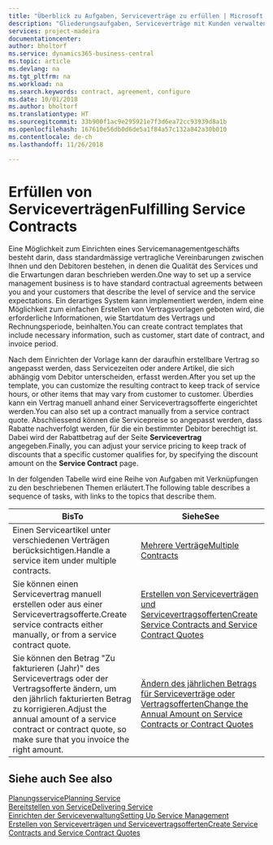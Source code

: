 ```yaml
---
title: "Überblick zu Aufgaben, Serviceverträge zu erfüllen | Microsoft Docs"
description: "Gliederungsaufgaben, Serviceverträge mit Kunden verwalten."
services: project-madeira
documentationcenter: 
author: bholtorf
ms.service: dynamics365-business-central
ms.topic: article
ms.devlang: na
ms.tgt_pltfrm: na
ms.workload: na
ms.search.keywords: contract, agreement, configure
ms.date: 10/01/2018
ms.author: bholtorf
ms.translationtype: HT
ms.sourcegitcommit: 33b900f1ac9e295921e7f3d6ea72cc93939d8a1b
ms.openlocfilehash: 167610e56db0d6de5a1f84a57c132a842a30b010
ms.contentlocale: de-ch
ms.lasthandoff: 11/26/2018

---
```

# <a name="fulfilling-service-contracts"></a><span data-ttu-id="e9fe3-103">Erfüllen von Serviceverträgen</span><span class="sxs-lookup"><span data-stu-id="e9fe3-103">Fulfilling Service Contracts</span></span> 
<span data-ttu-id="e9fe3-104">Eine Möglichkeit zum Einrichten eines Servicemanagementgeschäfts besteht darin, dass standardmässige vertragliche Vereinbarungen zwischen Ihnen und den Debitoren bestehen, in denen die Qualität des Services und die Erwartungen daran beschrieben werden.</span><span class="sxs-lookup"><span data-stu-id="e9fe3-104">One way to set up a service management business is to have standard contractual agreements between you and your customers that describe the level of service and the service expectations.</span></span> <span data-ttu-id="e9fe3-105">Ein derartiges System kann implementiert werden, indem eine Möglichkeit zum einfachen Erstellen von Vertragsvorlagen geboten wird, die erforderliche Informationen, wie Startdatum des Vertrags und Rechnungsperiode, beinhalten.</span><span class="sxs-lookup"><span data-stu-id="e9fe3-105">You can create contract templates that include necessary information, such as customer, start date of contract, and invoice period.</span></span>  
  
<span data-ttu-id="e9fe3-106">Nach dem Einrichten der Vorlage kann der daraufhin erstellbare Vertrag so angepasst werden, dass Servicezeiten oder andere Artikel, die sich abhängig vom Debitor unterscheiden, erfasst werden.</span><span class="sxs-lookup"><span data-stu-id="e9fe3-106">After you set up the template, you can customize the resulting contract to keep track of service hours, or other items that may vary from customer to customer.</span></span> <span data-ttu-id="e9fe3-107">Überdies kann ein Vertrag manuell anhand einer Servicevertragsofferte eingerichtet werden.</span><span class="sxs-lookup"><span data-stu-id="e9fe3-107">You can also set up a contract manually from a service contract quote.</span></span> <span data-ttu-id="e9fe3-108">Abschliessend können die Servicepreise so angepasst werden, dass Rabatte nachverfolgt werden, für die ein bestimmter Debitor berechtigt ist. Dabei wird der Rabattbetrag auf der Seite **Servicevertrag** angegeben.</span><span class="sxs-lookup"><span data-stu-id="e9fe3-108">Finally, you can adjust your service pricing to keep track of discounts that a specific customer qualifies for, by specifying the discount amount on the **Service Contract** page.</span></span>  

<span data-ttu-id="e9fe3-109">In der folgenden Tabelle wird eine Reihe von Aufgaben mit Verknüpfungen zu den beschriebenen Themen erläutert.</span><span class="sxs-lookup"><span data-stu-id="e9fe3-109">The following table describes a sequence of tasks, with links to the topics that describe them.</span></span>   
  
|<span data-ttu-id="e9fe3-110">**Bis**</span><span class="sxs-lookup"><span data-stu-id="e9fe3-110">**To**</span></span>|<span data-ttu-id="e9fe3-111">**Siehe**</span><span class="sxs-lookup"><span data-stu-id="e9fe3-111">**See**</span></span>|  
|------------|-------------|  
|<span data-ttu-id="e9fe3-112">Einen Serviceartikel unter verschiedenen Verträgen berücksichtigen.</span><span class="sxs-lookup"><span data-stu-id="e9fe3-112">Handle a service item under multiple contracts.</span></span> | [<span data-ttu-id="e9fe3-113">Mehrere Verträge</span><span class="sxs-lookup"><span data-stu-id="e9fe3-113">Multiple Contracts</span></span>](service-multiple-contracts.md)|  
|<span data-ttu-id="e9fe3-114">Sie können einen Servicevertrag manuell erstellen oder aus einer Servicevertragsofferte.</span><span class="sxs-lookup"><span data-stu-id="e9fe3-114">Create service contracts either manually, or from a service contract quote.</span></span>| [<span data-ttu-id="e9fe3-115">Erstellen von Serviceverträgen und Servicevertragsofferten</span><span class="sxs-lookup"><span data-stu-id="e9fe3-115">Create Service Contracts and Service Contract Quotes</span></span>](service-how-to-create-service-contracts-and-service-contract-quotes.md)|
|<span data-ttu-id="e9fe3-116">Sie können den Betrag "Zu fakturieren (Jahr)" des Servicevertrags oder der Vertragsofferte ändern, um den jährlich fakturierten Betrag zu korrigieren.</span><span class="sxs-lookup"><span data-stu-id="e9fe3-116">Adjust the annual amount of a service contract or contract quote, so make sure that you invoice the right amount.</span></span>|[<span data-ttu-id="e9fe3-117">Ändern des jährlichen Betrags für Serviceverträge oder Vertragsofferten</span><span class="sxs-lookup"><span data-stu-id="e9fe3-117">Change the Annual Amount on Service Contracts or Contract Quotes</span></span>](service-how-to-change-the-annual-amount-on-service-contracts-or-contract-quotes.md)|

## <a name="see-also"></a><span data-ttu-id="e9fe3-118">Siehe auch </span><span class="sxs-lookup"><span data-stu-id="e9fe3-118">See also</span></span>
[<span data-ttu-id="e9fe3-119">Planungsservice</span><span class="sxs-lookup"><span data-stu-id="e9fe3-119">Planning Service</span></span>](service-plan-service.md)  
[<span data-ttu-id="e9fe3-120">Bereitstellen von Service</span><span class="sxs-lookup"><span data-stu-id="e9fe3-120">Delivering Service</span></span>](service-deliver-service.md)  
[<span data-ttu-id="e9fe3-121">Einrichten der Serviceverwaltung</span><span class="sxs-lookup"><span data-stu-id="e9fe3-121">Setting Up Service Management</span></span>](service-setup-service.md)  
[<span data-ttu-id="e9fe3-122">Erstellen von Serviceverträgen und Servicevertragsofferten</span><span class="sxs-lookup"><span data-stu-id="e9fe3-122">Create Service Contracts and Service Contract Quotes</span></span>](service-how-to-create-service-contracts-and-service-contract-quotes.md)  


